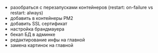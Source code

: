 - разобраться с перезапусками контейнеров (restart: on-failure vs restart: always)
- добавить в контейнеры PM2
- добавить SSL сертификат
- настройка брандмауера
- бекап БД в админке
- редактирование инфы на главной
- замена картинок на главной
